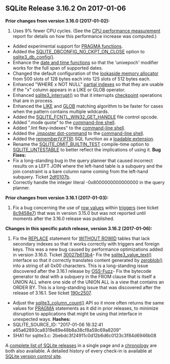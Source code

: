 ## SQLite Release 3\.16\.2 On 2017\-01\-06

**Prior changes from version 3\.16\.0 (2017\-01\-02\):**


1. Uses 9% fewer CPU cycles. (See the [CPU performance measurement](../cpu.html) report for
 details on how this performance increase was computed.)
- Added experimental support for [PRAGMA functions](../pragma.html#pragfunc).
- Added the [SQLITE\_DBCONFIG\_NO\_CKPT\_ON\_CLOSE](../c3ref/c_dbconfig_defensive.html#sqlitedbconfignockptonclose) option to [sqlite3\_db\_config()](../c3ref/db_config.html).
- Enhance the [date and time functions](../lang_datefunc.html) so that the 'unixepoch' modifier works
 for the full span of supported dates.
- Changed the default configuration of the [lookaside memory allocator](../malloc.html#lookaside) from
 500 slots of 128 bytes each into 125 slots of 512 bytes each.
- Enhanced "WHERE x NOT NULL" [partial indexes](../partialindex.html) so that they are usable if
 the "x" column appears in a LIKE or GLOB operator.
- Enhanced [sqlite3\_interrupt()](../c3ref/interrupt.html) so that it interrupts [checkpoint](../wal.html#ckpt) operations that
 are in process.
- Enhanced the [LIKE](../lang_expr.html#like) and [GLOB](../lang_expr.html#glob) matching algorithm to be faster
 for cases when the pattern contains multiple wildcards.
- Added the [SQLITE\_FCNTL\_WIN32\_GET\_HANDLE](../c3ref/c_fcntl_begin_atomic_write.html#sqlitefcntlwin32gethandle) file control opcode.
- Added ".mode quote" to the [command\-line shell](../cli.html).
- Added ".lint fkey\-indexes" to the [command\-line shell](../cli.html).
- Added the [.imposter dot\-command](../imposter.html#dotimposter) to the [command\-line shell](../cli.html).
- Added the [remember(V,PTR)](https://www.sqlite.org/src/file/ext/misc/remember.c)
 SQL function as a [loadable extension](../loadext.html).
- Rename the [SQLITE\_OMIT\_BUILTIN\_TEST](../compile.html#omit_builtin_test) compile\-time option to
 [SQLITE\_UNTESTABLE](../compile.html#untestable) to better reflect the implications of using it.
**Bug Fixes:**
- Fix a long\-standing bug in the query planner that caused incorrect results
 on a LEFT JOIN where the left\-hand table is a subquery and the join constraint
 is a bare column name coming from the left\-hand subquery. Ticket
 [2df0107b](https://www.sqlite.org/src/info/2df0107b).
- Correctly handle the integer literal \-0x8000000000000000 in the query planner.


**Prior changes from version 3\.16\.1 (2017\-01\-03\):**


1. Fix a bug concerning the use of [row values](../rowvalue.html) within [triggers](../lang_createtrigger.html)
 (see ticket [8c9458e7](https://www.sqlite.org/src/info/8c9458e7))
 that was in version 3\.15\.0 but was not reported until moments after the 3\.16\.0
 release was published.


**Changes in this specific patch release, version 3\.16\.2 (2017\-01\-06\):**


1. Fix the [REPLACE](../lang_replace.html) statement for
 [WITHOUT ROWID](../withoutrowid.html) tables that lack secondary indexes so that
 it works correctly with triggers and foreign keys. This was a new bug
 caused by performance optimizations added in version 3\.16\.0\.
 Ticket [30027b613b4](https://www.sqlite.org/src/info/30027b613b4)- Fix the [sqlite3\_value\_text()](../c3ref/value_blob.html) interface so that it correctly
 translates content generated by [zeroblob()](../lang_corefunc.html#zeroblob) into a string of all
 0x00 characters. This is a long\-standing issue discovered after the
 3\.16\.1 release by [OSS\-Fuzz](https://github.com/google/oss-fuzz)- Fix the bytecode generator to deal with a subquery in the FROM clause
 that is itself a UNION ALL where one side of the UNION ALL is a view
 that contains an ORDER BY. This is a long\-standing issue that was
 discovered after the release of 3\.16\.1\. See ticket
 [190c2507](https://www.sqlite.org/src/info/190c2507).
- Adjust the [sqlite3\_column\_count()](../c3ref/column_count.html) API so it more often returns the same
 values for [PRAGMA](../pragma.html#syntax) statements as it did in prior releases, to
 minimize disruption to applications that might be using that
 interface in unexpected ways.
**Hashes:**
- SQLITE\_SOURCE\_ID: "2017\-01\-06 16:32:41 a65a62893ca8319e89e48b8a38cf8a59c69a8209"
- SHA1 for sqlite3\.c: 2bebdc3f24911c0d12b6d6c0123c3f84d6946b08



A [complete list of SQLite releases](../changes.html)
 in a single page and a [chronology](../chronology.html) are both also available.
 A detailed history of every
 check\-in is available at
 [SQLite version control site](https://www.sqlite.org/src/timeline).






